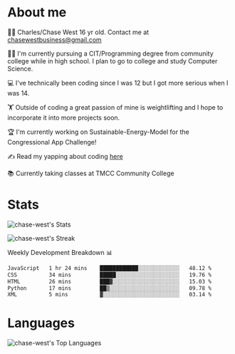 # About me
🙋‍♂️ Charles/Chase West 16 yr old. Contact me at chasewestbusiness@gmail.com

👨‍🎓 I'm currently pursuing a CIT/Programming degree from community college
while in high school. I plan to go to college and study Computer Science. 

💻 I've technically been coding since I was 12 but
I got more serious when I was 14. 

🏋️ Outside of coding a great passion of mine is weightlifting
and I hope to incorporate it into more projects soon.

🏆 I'm currently working on Sustainable-Energy-Model for the Congressional App Challenge! 

✍️ Read my yapping about coding [here](https://medium.com/@chase-west)

📚 Currently taking classes at TMCC Community College 

# Stats 

![chase-west's Stats](https://github-readme-stats.vercel.app/api?username=chase-west&theme=prussian&show_icons=true&hide_border=false&count_private=true)


![chase-west's Streak](https://github-readme-streak-stats.herokuapp.com/?user=chase-west&theme=prussian&hide_border=false)

Weekly Development Breakdown 📊
<!--START_SECTION:waka-->

```txt
JavaScript   1 hr 24 mins    ████████████░░░░░░░░░░░░░   48.12 %
CSS          34 mins         █████░░░░░░░░░░░░░░░░░░░░   19.76 %
HTML         26 mins         ███▓░░░░░░░░░░░░░░░░░░░░░   15.03 %
Python       17 mins         ██▒░░░░░░░░░░░░░░░░░░░░░░   09.78 %
XML          5 mins          ▓░░░░░░░░░░░░░░░░░░░░░░░░   03.14 %
```

<!--END_SECTION:waka-->


# Languages 
![chase-west's Top Languages](https://github-readme-stats.vercel.app/api/top-langs/?username=chase-west&theme=prussian&show_icons=true&hide_border=false&layout=compact)


